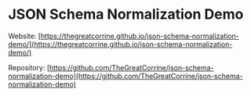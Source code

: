 # JSON Schema Normalization Demo

Website: [https://thegreatcorrine.github.io/json-schema-normalization-demo/](https://thegreatcorrine.github.io/json-schema-normalization-demo/)

Repository: [https://github.com/TheGreatCorrine/json-schema-normalization-demo](https://github.com/TheGreatCorrine/json-schema-normalization-demo)
